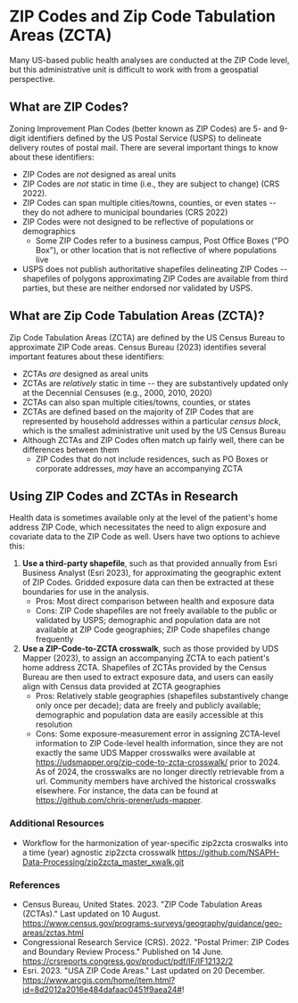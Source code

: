 # ZIP Codes and Zip Code Tabulation Areas (ZCTA)

Many US-based public health analyses are conducted at the ZIP Code level, but this administrative unit is difficult to work with from a geospatial perspective.

## What are ZIP Codes?

Zoning Improvement Plan Codes (better known as ZIP Codes) are 5- and 9-digit identifiers defined by the US Postal Service (USPS) to delineate delivery routes of postal mail. There are several important things to know about these identifiers:

+ ZIP Codes are *not* designed as areal units
+ ZIP Codes are *not* static in time (i.e., they are subject to change) (CRS 2022). 
+ ZIP Codes can span multiple cities/towns, counties, or even states -- they do not adhere to municipal boundaries (CRS 2022)
+ ZIP Codes were not designed to be reflective of populations or demographics
	+ Some ZIP Codes refer to a business campus, Post Office Boxes ("PO Box"), or other location that is not reflective of where populations live
+ USPS does not publish authoritative shapefiles delineating ZIP Codes -- shapefiles of polygons approximating ZIP Codes are available from third parties, but these are neither endorsed nor validated by USPS.

## What are Zip Code Tabulation Areas (ZCTA)?

Zip Code Tabulation Areas (ZCTA) are defined by the US Census Bureau to approximate ZIP Code areas. Census Bureau (2023) identifies several important features about these identifiers:

+ ZCTAs *are* designed as areal units
+ ZCTAs are *relatively* static in time -- they are substantively updated only at the Decennial Censuses (e.g., 2000, 2010, 2020)
+ ZCTAs can also span multiple cities/towns, counties, or states
+ ZCTAs are defined based on the majority of ZIP Codes that are represented by household addresses within a particular *census block*, which is the smallest administrative unit used by the US Census Bureau
+ Although ZCTAs and ZIP Codes often match up fairly well, there can be differences between them
	+ ZIP Codes that do not include residences, such as PO Boxes or corporate addresses, _may_ have an accompanying ZCTA

## Using ZIP Codes and ZCTAs in Research

Health data is sometimes available only at the level of the patient's home address ZIP Code, which necessitates the need to align exposure and covariate data to the ZIP Code as well. Users have two options to achieve this:

1. **Use a third-party shapefile**, such as that provided annually from Esri Business Analyst (Esri 2023), for approximating the geographic extent of ZIP Codes. Gridded exposure data can then be extracted at these boundaries for use in the analysis.
	+ Pros: Most direct comparison between health and exposure data
	+ Cons: ZIP Code shapefiles are not freely available to the public or validated by USPS; demographic and population data are not available at ZIP Code geographies; ZIP Code shapefiles change frequently
2. **Use a ZIP-Code-to-ZCTA crosswalk**, such as those provided by UDS Mapper (2023), to assign an accompanying ZCTA to each patient's home address ZCTA. Shapefiles of ZCTAs provided by the Census Bureau are then used to extract exposure data, and users can easily align with Census data provided at ZCTA geographies
	+ Pros: Relatively stable geographies (shapefiles substantively change only once per decade); data are freely and publicly available; demographic and population data are easily accessible at this resolution
	+ Cons: Some exposure-measurement error in assigning ZCTA-level information to ZIP Code-level health information, since they are not exactly the same
UDS Mapper crosswalks were available at https://udsmapper.org/zip-code-to-zcta-crosswalk/ prior to 2024. As of 2024, the crosswalks are no longer directly retrievable from a url. Community members have archived the historical crosswalks elsewhere. For instance, the data can be found at https://github.com/chris-prener/uds-mapper.

### Additional Resources
+ Workflow for the harmonization of year-specific zip2zcta croswalks into a time (year) agnostic zip2zcta crosswalk https://github.com/NSAPH-Data-Processing/zip2zcta_master_xwalk.git

### References

+ Census Bureau, United States. 2023. "ZIP Code Tabulation Areas (ZCTAs)." Last updated on 10 August. https://www.census.gov/programs-surveys/geography/guidance/geo-areas/zctas.html
+ Congressional Research Service (CRS). 2022. "Postal Primer: ZIP Codes and Boundary Review Process." Published on 14 June. https://crsreports.congress.gov/product/pdf/IF/IF12132/2 
+ Esri. 2023. "USA ZIP Code Areas." Last updated on 20 December. https://www.arcgis.com/home/item.html?id=8d2012a2016e484dafaac0451f9aea24#!